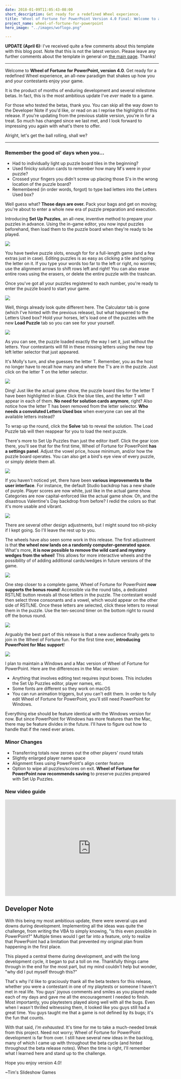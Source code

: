 ```yaml
---
date: 2018-01-09T11:05:43-08:00
short_description: Get ready for a redefined Wheel experience.
title: 'Wheel of Fortune for PowerPoint Version 4.0 Final: Welcome to a new era'
project_name: wheel-of-fortune-for-powerpoint
hero_image: "../images/woflogo.png"

---
```

**UPDATE (April 6):** I've received quite a few comments about this template with this blog post. Note that this is not the latest version. Please leave any further comments about the template in general on [the main page](/wheel-of-fortune-for-powerpoint/). Thanks!

***

Welcome to **Wheel of Fortune for PowerPoint, version 4.0**. Get ready for a redefined Wheel experience, an all-new paradigm that shakes up how you and your contestants enjoy your game.

It is the product of months of enduring development and several milestone betas. In fact, this is the most ambitious update I've _ever_ made to a game.

For those who tested the betas, thank you. You can skip all the way down to the Developer Note if you'd like, or read on as I reprise the highlights of this release. If you're updating from the previous stable version, you're in for a treat. So much has changed since we last met, and I look forward to impressing you again with what's there to offer.

Alright, let's get the ball rolling, shall we?

***

### Remember the good ol' days when you...

* Had to individually light up puzzle board tiles in the beginning?
* Used finicky solution cards to remember how many M's were in your puzzle?
* Crossed your fingers you didn't screw up placing those S's in the wrong location of the puzzle board?
* Remembered (in order words, forgot) to type bad letters into the Letters Used box?

Well guess what? **Those days are over.** Pack your bags and get on moving; you're about to enter a whole new era of puzzle preparation and execution.

Introducing **Set Up Puzzles**, an all-new, inventive method to prepare your puzzles in advance. Using the in-game editor, you now input puzzles beforehand, then load them to the puzzle board when they're ready to be played.

![](../images/wof4-0setupdemo.png)

You have twelve puzzle slots, enough for for a full-length game (and a few extras just in case). Editing puzzles is as easy as clicking a tile and typing the letter on it. If you type your words too far to the left or right, no worries; use the alignment arrows to shift rows left and right! You can also erase entire rows using the erasers, or delete the entire puzzle with the trashcan.

Once you've got all your puzzles registered to each number, you're ready to enter the puzzle board to start your game.

![](../images/wofpuzzleboard1demo.png)

Well, things already look quite different here. The Calculator tab is gone (which I've hinted with the previous release), but what happened to the Letters Used box? Hold your horses, let's load one of the puzzles with the new **Load Puzzle** tab so you can see for your yourself.

![](../images/wofpuzzleboard2demo.png)

As you can see, the puzzle loaded exactly the way I set it, just without the letters. Your contestants will fill in these missing letters using the new top left letter selector that just appeared.

It's Molly's turn, and she guesses the letter T. Remember, you as the host no longer have to recall how many and where the T's are in the puzzle. Just click on the letter T on the letter selector.

![](../images/wofpuzzleboard3demo.png)

Ding! Just like the actual game show, the puzzle board tiles for the letter T have been highlighted in blue. Click the blue tiles, and the letter T will appear in each of them. **No need for solution cards anymore**, right? Also notice how the letter T has been removed from the letter selector. **Who needs a convoluted Letters Used box** when everyone can see all the available letters instead?

To wrap up the round, click the **Solve** tab to reveal the solution. The Load Puzzle tab will then reappear for you to load the next puzzle.

There's more to Set Up Puzzles than just the editor itself. Click the gear icon there, you'll see that for the first time, Wheel of Fortune for PowerPoint **has a settings panel**. Adjust the vowel price, house minimum, and/or how the puzzle board operates. You can also get a bird's eye view of every puzzle, or simply delete them all.

![](../images/wofsettingsbeta2.png)

If you haven't noticed yet, there have been **various improvements to the user interface**. For instance, the default Studio backdrop has a new shade of purple. Player scores are now white, just like in the actual game show. Categories are now capital-enforced like the actual game show. Oh, and the disastrous Valentine's Day backdrop from before? I redid the colors so that it's more usable and vibrant.

![](../images/wofvalentinesdaydemo.png)

There are several other design adjustments, but I might sound too nit-picky if I kept going. So I'll leave the rest up to you.

The wheels have also seen some work in this release. The first adjustment is that **the wheel now lands on a randomly computer-generated space**. What's more, **it is now possible to remove the wild card and mystery wedges from the wheel**! This allows for more interactive wheels and the possibility of of adding additional cards/wedges in future versions of the game.

<div class="gifsvg"></div>

![](../images/wildcardtoggle.gif)

One step closer to a complete game, Wheel of Fortune for PowerPoint **now supports the bonus round**! Accessible via the round tabs, a dedicated RSTLNE button reveals all those letters in the puzzle. The contestant would then select three consonants and a vowel, which would appear on the other side of RSTLNE. Once these letters are selected, click these letters to reveal them in the puzzle. Use the ten-second timer on the bottom right to round off the bonus round.

![](../images/wof4-0bonusrounddemo.png)

Arguably the best part of this release is that a new audience finally gets to join in the Wheel of Fortune fun. For the first time ever, **introducing PowerPoint for Mac support**!

![](../images/wheeloffortunepptmac1.png)

I plan to maintain a Windows and a Mac version of Wheel of Fortune for PowerPoint. Here are the differences in the Mac version:

* Anything that involves editing text requires input boxes. This includes the Set Up Puzzles editor, player names, etc.
* Some fonts are different so they work on macOS
* You can run animation triggers, but you can't edit them. In order to fully edit Wheel of Fortune for PowerPoint, you'll still need PowerPoint for Windows.

Everything else should be feature identical with the Windows version for now. But since PowerPoint for Windows has more features than the Mac, there may be feature divides in the future. I'll have to figure out how to handle that if the need ever arises.

### Minor Changes

* Transferring totals now zeroes out the other players' round totals
* Slightly enlarged player name space
* Alignment fixes using PowerPoint's align center feature
* Option to wipe all puzzles/scores on exit. **Wheel of Fortune for PowerPoint now recommends saving** to preserve puzzles prepared with Set Up Puzzles.

### New video guide

<div class="videoWrapper">
<iframe title="Wheel of Fortune for PowerPoint video tutorial" allowfullscreen="" frameborder="0" height="315" src="https://www.youtube-nocookie.com/embed/vNqHYk3FgiQ" width="560"></iframe>
</div>

## Developer Note

With this being my most ambitious update, there were several ups and downs during development. Implementing all the ideas was quite the challenge, from writing the VBA to simply knowing, "is this even possible in PowerPoint?" Multiple times would I get far into a feature, only to realize that PowerPoint had a limitation that prevented my original plan from happening in the first place.

This played a central theme during development, and with the long development cycle, it began to put a toll on me. Thankfully things came through in the end for the most part, but my mind couldn't help but wonder, "why did I put myself through this?"

That's why I'd like to graciously thank all the beta testers for this release, whether you were a contestant in one of my playtests or someone I haven't met in real life. You guys' joyous comments and smiles as you played made each of my days and gave me all the encouragement I needed to finish. Most importantly, you playtesters played along well with all the bugs. Even when I wasn't thrilled witnessing them, it looked like you guys still had a great time. You guys taught me that a game is not defined by its bugs; it's the fun that counts.

With that said, _I'm exhausted._ It's time for me to take a much-needed break from this project. Need not worry; Wheel of Fortune for PowerPoint development is far from over. I still have several new ideas in the backlog, many of which I came up with throughout the beta cycle (and hinted throughout the beta release notes). When the time is right, I'll remember what I learned here and stand up to the challenge.

Hope you enjoy version 4.0!

\~Tim's Slideshow Games